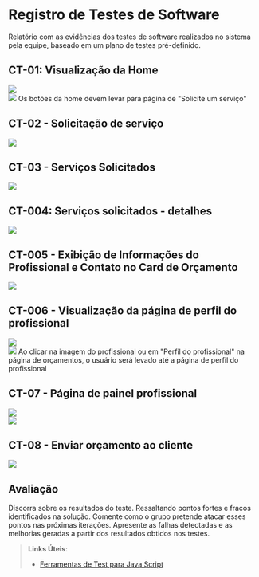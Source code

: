 # Registro de Testes de Software

<!--<span style="color:red">Pré-requisitos: <a href="3-Projeto de Interface.md"> Projeto de Interface</a></span>, <a href="8-Plano de Testes de Software.md"> Plano de Testes de Software</a>-->

Relatório com as evidências dos testes de software realizados no sistema pela equipe, baseado em um plano de testes pré-definido.

## CT-01: Visualização da Home
<img src="https://i.imgur.com/alTDeWR.jpg">
<br>
<img src="https://i.imgur.com/LDJmx5h.png">
Os botões da home devem levar para página de "Solicite um serviço"

## CT-02 - Solicitação de serviço
<img src="https://i.imgur.com/LDJmx5h.png">
<br>

## CT-03 - Serviços Solicitados
<img src="https://i.imgur.com/QYCUSgF.png">
<br>

## CT-004: Serviços solicitados - detalhes
<img src="https://i.imgur.com/gVXATLa.png">
<br>

## CT-005 - Exibição de Informações do Profissional e Contato no Card de Orçamento
<img src="https://i.imgur.com/OayCM85.png">
<br>

## CT-006 - Visualização da página de perfil do profissional
<img src="https://i.imgur.com/OayCM85.png">
<br>
<img src="https://i.imgur.com/sVoe964.png">
Ao clicar na imagem do profissional ou em "Perfil do profissional" na página de orçamentos, o usuário será levado até a página de perfil do profissional 
<br>

## CT-07 - Página de painel profissional
<img src="https://i.imgur.com/43fTfiY.png">
<br>
<img src="https://i.imgur.com/YjgQeB5.png">
<br>

## CT-08 - Enviar orçamento ao cliente
<img src="https://i.imgur.com/Sv9Cd1r.png">

## Avaliação

Discorra sobre os resultados do teste. Ressaltando pontos fortes e fracos identificados na solução. Comente como o grupo pretende atacar esses pontos nas próximas iterações. Apresente as falhas detectadas e as melhorias geradas a partir dos resultados obtidos nos testes.

> **Links Úteis**:
> - [Ferramentas de Test para Java Script](https://geekflare.com/javascript-unit-testing/)
